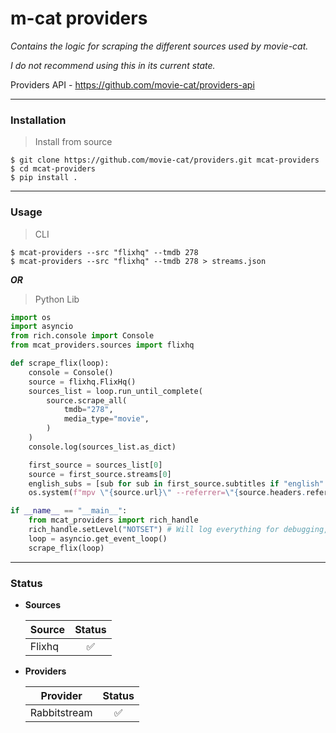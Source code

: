 # m-cat providers

*Contains the logic for scraping the different sources used by movie-cat.*


*I do not recommend using this in its current state.*

Providers API - https://github.com/movie-cat/providers-api

---

### Installation
> Install from source

    $ git clone https://github.com/movie-cat/providers.git mcat-providers
    $ cd mcat-providers
    $ pip install .

---

### Usage

> CLI
    
    $ mcat-providers --src "flixhq" --tmdb 278
    $ mcat-providers --src "flixhq" --tmdb 278 > streams.json

***OR***

> Python Lib
```py
import os
import asyncio
from rich.console import Console
from mcat_providers.sources import flixhq

def scrape_flix(loop):
    console = Console()
    source = flixhq.FlixHq()
    sources_list = loop.run_until_complete(
        source.scrape_all(
            tmdb="278",
            media_type="movie",
        )
    )
    console.log(sources_list.as_dict)

    first_source = sources_list[0]
    source = first_source.streams[0]
    english_subs = [sub for sub in first_source.subtitles if "english" in sub.language.lower()]
    os.system(f"mpv \"{source.url}\" --referrer=\"{source.headers.referrer}\" --user-agent=\"{source.headers.user_agent}\" --sub-file=\"{english_subs[0].url}\"")

if __name__ == "__main__":
    from mcat_providers import rich_handle
    rich_handle.setLevel("NOTSET") # Will log everything for debugging, suggest using 20 (INFO)
    loop = asyncio.get_event_loop()
    scrape_flix(loop)
```


---

### Status

- **Sources**

    | Source        | Status        |
    | ------------- |:-------------:|
    | Flixhq        | ✅            |
  
- **Providers**

    | Provider     | Status        |
    | ------------- |:-------------:|
    | Rabbitstream  | ✅            |
